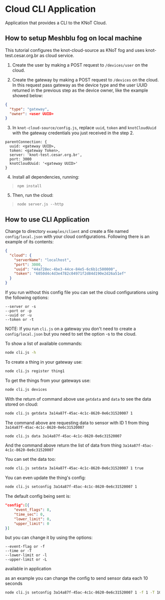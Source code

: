 # Cloud CLI Application

Application that provides a CLI to the KNoT Cloud.

## How to setup Meshblu fog on local machine

This tutorial configures the knot-cloud-source as KNoT fog and uses
knot-test.cesar.org.br as cloud service.

1. Create the user by making a POST request to `/devices/user` on the cloud.

2. Create the gateway by making a POST request to `/devices` on the cloud. In
this request pass gateway as the device type and the user UUID returned in the
previous step as the device owner, like the example showed below:

```json
{
  "type": "gateway",
  "owner": <user UUID>
}
```

3. In `knot-cloud-source/config.js`, replace `uuid`, `token` and
`knotCloudUuid` with the gateway credentials you just received in the step 2.

```
parentConnection: {
  uuid: <gateway UUID>,
  token: <gateway Token>,
  server: 'knot-test.cesar.org.br',
  port: 3000
  knotCloudUuid: '<gateway UUID>'
}
```

4. Install all dependencies, running:

> `npm install`

5. Then, run the cloud:

> `node server.js --http`

## How to use CLI Application

Change to directory `examples/client` and create a file named
`config/local.json` with your cloud configurations. Following there is an
example of its contents:

```json
{
  "cloud": {
    "serverName": "localhost",
    "port": 3000,
    "uuid": "44a728ec-4be3-44ce-84e5-6c6b1c500000",
    "token": "6050d4c4d3e4782c04971f2d84d190e2d26a51ef"
  }
}
```

If you run without this config file you can set the cloud configurations using
the following options:

```
--server or -s
--port or -p
--uuid or -u
--token or -t
```

NOTE: If you run `cli.js` on a gateway you don't need to create a
`config/local.json` but you need to set the option -s to the cloud.

To show a list of available commands:
```bash
node cli.js -h
```

To create a thing in your gateway use:

```bash
node cli.js register thing1
```

To get the things from your gateways use:
```bash
node cli.js devices
```

With the return of command above use `getdata` and `data` to see the data
stored on cloud:
```bash
node cli.js getdata 3a14a87f-45ac-4c1c-8620-0e6c31520007 1
```
The command above are requesting data to sensor with ID 1 from thing `3a14a87f-45ac-4c1c-8620-0e6c31520007`

```bash
node cli.js data 3a14a87f-45ac-4c1c-8620-0e6c31520007
```

And the command above return the list of data from thing
`3a14a87f-45ac-4c1c-8620-0e6c31520007`

You can set the data too:
```bash
node cli.js setdata 3a14a87f-45ac-4c1c-8620-0e6c31520007 1 true
```

You can even update the thing's config:
```bash
node cli.js setconfig 3a14a87f-45ac-4c1c-8620-0e6c31520007 1
```

The default config being sent is:
```json
"config":[{
    "event_flags": 8,
    "time_sec": 0,
    "lower_limit": 0,
    "upper_limit": 0
}]
```
but you can change it by using the options:
```
--event-flag or -f
--time or -T
--lower-limit or -l
--upper-limit or -L
```
 available in application

 as an example you can change the config to send sensor data each 10 seconds

```bash
node cli.js setconfig 3a14a87f-45ac-4c1c-8620-0e6c31520007 1 -f 1 -T 10
```
